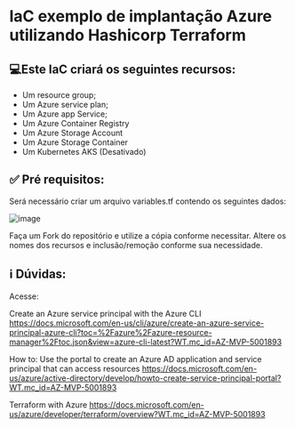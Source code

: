 <h1>IaC exemplo de implantação Azure utilizando Hashicorp Terraform</h1>

## 💻Este IaC criará os seguintes recursos:
- Um resource group;
- Um Azure service plan;
- Um Azure app Service;
- Um Azure Container Registry
- Um Azure Storage Account
- Um Azure Storage Container
- Um Kubernetes AKS (Desativado)



## ✅ Pré requisitos:
Será necessário criar um arquivo variables.tf contendo os seguintes dados:

![image](https://github.com/pedborges/Terraform/assets/110577886/e2dc9667-4f4f-4ee9-b2d5-65096714d800)


Faça um Fork do repositório e utilize a cópia conforme necessitar.
Altere os nomes dos recursos e inclusão/remoção conforme sua necessidade.

## ℹ️ Dúvidas:

Acesse:

Create an Azure service principal with the Azure CLI
https://docs.microsoft.com/en-us/cli/azure/create-an-azure-service-principal-azure-cli?toc=%2Fazure%2Fazure-resource-manager%2Ftoc.json&view=azure-cli-latest?WT.mc_id=AZ-MVP-5001893

How to: Use the portal to create an Azure AD application and service principal that can access resources
https://docs.microsoft.com/en-us/azure/active-directory/develop/howto-create-service-principal-portal?WT.mc_id=AZ-MVP-5001893

Terraform with Azure
https://docs.microsoft.com/en-us/azure/developer/terraform/overview?WT.mc_id=AZ-MVP-5001893
